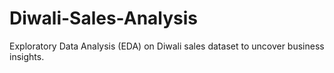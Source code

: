 # Diwali-Sales-Analysis
 Exploratory Data Analysis (EDA) on Diwali sales dataset to uncover business insights.
